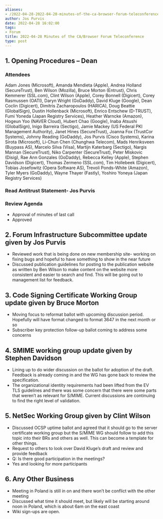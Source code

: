 ```yaml
---
aliases:
- /2022-04-28-2022-04-28-minutes-of-the-ca-browser-forum-teleconference/
author: Jos Purvis
date: 2022-04-28 16:02:00
tags:
- Forum
title: 2022-04-28 Minutes of the CA/Browser Forum Teleconference
type: post
---
```


## 1. Opening Procedures – Dean 

### Attendees 

Adam Jones (Microsoft), Amanda Mendieta (Apple), Andrea Holland (SecureTrust), Ben Wilson (Mozilla), Bruce Morton (Entrust), Chris Kemmerer (SSL.com), Clint Wilson (Apple), Corey Bonnell (Digicert), Corey Rasmussen (OATI), Daryn Wright (GoDaddy), David Kluge (Google), Dean Coclin (Digicert), Dimitris Zacharopoulos (HARICA), Doug Beattie (GlobalSign), Dustin Hollenback (Microsoft), Enrico Entschew (D-TRUST), Fumi Yoneda (Japan Registry Services), Heather Warncke (Amazon), Hogeun Yoo (NAVER Cloud), Hubert Chao (Google), Inaba Atsushi (GlobalSign), Inigo Barreira (Sectigo), Jamie Mackey (US Federal PKI Management Authority), Janet Hines (SecureTrust), Joanna Fox (TrustCor Systems), Johnny Reading (GoDaddy), Jos Purvis (Cisco Systems), Karina Sirota (Microsoft), Li-Chun Chen (Chunghwa Telecom), Mads Henriksveen (Buypass AS), Marcelo Silva (Visa), Martijn Katerbarg (Sectigo), Nargis Mannan (SecureTrust), Niko Carpenter (SecureTrust), Peter Miskovic (Disig), Rae Ann Gonzales (GoDaddy), Rebecca Kelley (Apple), Stephen Davidson (Digicert), Thomas Zermeno (SSL.com), Tim Hollebeek (Digicert), Tobias Josefowitz (Opera Software AS), Trevoli Ponds-White (Amazon), Tyler Myers (GoDaddy), Wayne Thayer (Fastly), Yoshiro Yoneya (Japan Registry Services)

### Read Antitrust Statement- Jos Purvis 

### Review Agenda 

- Approval of minutes of last call
- Approved

## 2. Forum Infrastructure Subcommittee update given by Jos Purvis 

- Reviewed work that is being done on new membership site- working on fixing bugs and hopeful to have something to show in the near future
- Discussed publication guidelines for posting to the publication website as written by Ben Wilson to make content on the website more consistent and easier to search and find. This will be going out to management list for feedback.

## 3. Code Signing Certificate Working Group update given by Bruce Morton 

- Moving focus to reformat ballot with upcoming discussion period. Hopefully will have format changed to format 3647 in the next month or so
- Subscriber key protection follow-up ballot coming to address some concerns

## 4. SMIME working group update given by Stephen Davidson 

- Lining up to do wider discussion on the ballot for adoption of the draft. Feedback is already coming in and the WG has gone back to review the specification.
- The organizational identity requirements had been lifted from the EV TLS guidelines and there was some concern that there were some parts that weren’t as relevant for S/MIME. Current discussions are continuing to find the right level of validation.

## 5. NetSec Working Group given by Clint Wilson 

- Discussed OCSP uptime ballot and agreed that it should go to the server certificate working group but the S/MIME WG should follow to add this topic into their BRs and others as well. This can become a template for other things.
- Request to others to look over David Kluge’s draft and review and provide feedback
- Q: Is there good participation in the meetings?
- Yes and looking for more participants

## 6. Any Other Business 

- Meeting in Poland is still in on and there won’t be conflict with the other meeting
- Discussed what time it should meet, but likely will be starting around noon in Poland, which is about 6am on the east coast
- Wiki sign-ups are open.